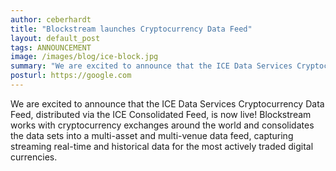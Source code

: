 ```yaml
---
author: ceberhardt
title: "Blockstream launches Cryptocurrency Data Feed"
layout: default_post
tags: ANNOUNCEMENT
image: /images/blog/ice-block.jpg
summary: "We are excited to announce that the ICE Data Services Cryptocurrency Data Feed, distributed via the ICE Consolidated Feed, is now live! Blockstream works with cryptocurrency exchanges around the world and consolidates the data sets into a multi-asset and multi-venue data feed, capturing streaming real-time and historical data for the most actively traded digital currencies."
posturl: https://google.com
---
```


We are excited to announce that the ICE Data Services Cryptocurrency Data Feed, distributed via the ICE Consolidated Feed, is now live! Blockstream works with cryptocurrency exchanges around the world and consolidates the data sets into a multi-asset and multi-venue data feed, capturing streaming real-time and historical data for the most actively traded digital currencies.